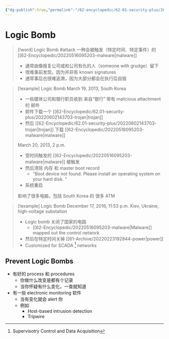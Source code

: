 ```yaml
---
{"dg-publish":true,"permalink":"/62-encyclopedic/62-01-security-plus/20220602181632-logic-bomb/","dgHomeLink":true,"dgPassFrontmatter":false}
---
```



# Logic Bomb

>[!word] Logic Bomb #attack
> 一种会被触发（特定时间、特定事件）的 [[62-Encyclopedic/20220516095203-malware|malware]] 
> - 通常由像报复公司或和公司有仇的人（someone with grudge）留下
> - 很难事前发现，因为并非有 known signatures 
> - 通常事后也很难追溯，因为大部分都会在执行后自毁

>[!example] Logic Bomb 
> March 19, 2013, South Korea 
> - 一些媒体公司和银行职员收到 来自“银行” 带有 malicious attachment 的 邮件
> - 邮件下载一个 [[62-Encyclopedic/62.01-security-plus/20220602143703-trojan|trojan]] 
> - 然后 [[62-Encyclopedic/62.01-security-plus/20220602143703-trojan|trojan]] 下载 [[62-Encyclopedic/20220516095203-malware|malware]] 
> 
> March 20, 2013, 2 p.m. 
> - 受时间触发的 [[62-Encyclopedic/20220516095203-malware|malware]] 被触发
> - 然后清除 内存 和 master boot record
>     - "Boot device not found. Please install an operating system on your hard disk. " 
> - 系统重启
> 
> 影响了很多电脑，包括 South Korea 的 很多 ATM

> [!example] Logic Bomb
> December 17, 2016, 11:53 p.m. 
> Kiev, Ukraine, high-voltage substation
> - Logic bomb 关闭了国家的电路
>     - [[62-Encyclopedic/20220516095203-malware|Malware]] mapped out the control network 
> - 然后在特定时间关掉 [[61-Archive/20220223192844-power|power]] 
> - Customized for SCADA [^1]  networks 

[^1]: Supervisotry Control and Data Acquisition 

## Prevent Logic Bombs

- 有好的 process 和 procedures 
	- 你做什么改变是都有个记录
	- 当你怀疑有什么变化，一查就知道
- 有一些 electronic monitoring 软件
	- 当有变化就会 alert 你
	- 例如
		- Host-based intrusion detection 
		- Tripwire 
